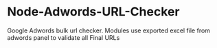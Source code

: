# Node-Adwords-URL-Checker
Google Adwords bulk url checker. Modules use exported excel file from adwords panel to validate all Final URLs
